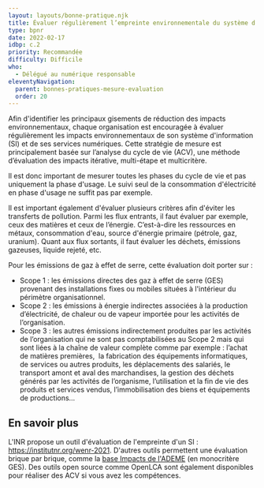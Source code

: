```yaml
---
layout: layouts/bonne-pratique.njk
title: Évaluer régulièrement l’empreinte environnementale du système d’information
type: bpnr
date: 2022-02-17
idbp: c.2
priority: Recommandée
difficulty: Difficile 
who:
  - Délégué au numérique responsable
eleventyNavigation:
  parent: bonnes-pratiques-mesure-evaluation
  order: 20
---
```


Afin d'identifier les principaux gisements de réduction des impacts environnementaux, chaque organisation est encouragée à évaluer régulièrement les impacts environnementaux de son système d'information (SI) et de ses services numériques. Cette stratégie de mesure est principalement basée sur l’analyse du cycle de vie (ACV), une méthode d’évaluation des impacts itérative, multi-étape et multicritère. 

Il est donc important de mesurer toutes les phases du cycle de vie et pas uniquement la phase d'usage. Le suivi seul de la consommation d'électricité en phase d'usage ne suffit pas par exemple.

Il est important également d'évaluer plusieurs critères afin d'éviter les transferts de pollution. Parmi les flux entrants, il faut évaluer par exemple, ceux des matières et ceux de l’énergie. C’est-à-dire les ressources en métaux, consommation d'eau, source d'énergie primaire (pétrole, gaz, uranium). Quant aux flux sortants, il faut évaluer les déchets, émissions gazeuses, liquide rejeté, etc.

Pour les émissions de gaz à effet de serre, cette évaluation doit porter sur : 
* Scope 1 : les émissions directes des gaz à effet de serre (GES) provenant des installations fixes ou mobiles situées à l'intérieur du périmètre organisationnel.
* Scope 2 : les émissions à énergie indirectes associées à la production d’électricité, de chaleur ou de vapeur importée pour les activités de l’organisation.
* Scope 3 : les autres émissions indirectement produites par les activités de l’organisation qui ne sont pas comptabilisées au Scope 2 mais qui sont liées à la chaîne de valeur complète comme par exemple : l’achat de matières premières,  la fabrication des équipements informatiques, de services ou autres produits, les déplacements des salariés, le transport amont et aval des marchandises, la gestion des déchets générés par les activités de l’organisme, l’utilisation et la fin de vie des produits et services vendus, l’immobilisation des biens et équipements de productions…

## En savoir plus

L'INR propose un outil d'évaluation de l'empreinte d'un SI : <https://institutnr.org/wenr-2021>. D'autres outils permettent une évaluation brique par brique, comme la [base Impacts de l'ADEME](http://www.base-impacts.ademe.fr/) (en monocritère GES). Des outils open source comme OpenLCA sont également disponibles pour réaliser des ACV si vous avez les compétences. 
